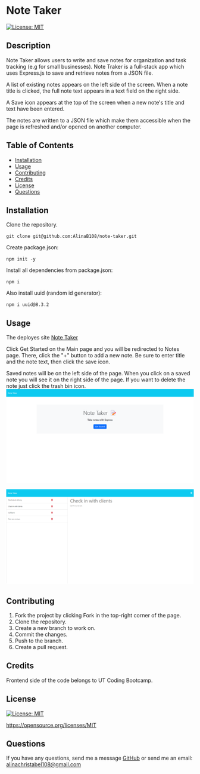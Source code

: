 # Note Taker

[![License: MIT](https://img.shields.io/badge/License-MIT-yellow.svg)](https://opensource.org/licenses/MIT)

## Description
Note Taker allows users to write and save notes for organization and task tracking (e.g for small businesses). Note Traker is a full-stack app which uses Express.js to save and retrieve notes from a JSON file.

A list of existing notes appears on the left side of the screen. When a note title is clicked, the full note text appears in a text field on the right side.

A Save icon appears at the top of the screen when a new note's title and text have been entered.

The notes are written to a JSON file which make them accessible when the page is refreshed and/or opened on another computer.

## Table of Contents
- [Installation](#installation)
- [Usage](#usage)
- [Contributing](#contributing)
- [Credits](#credits)
- [License](#license)
- [Questions](#questions)

## Installation
Clone the repository.
```
git clone git@github.com:AlinaB108/note-taker.git
```
Create package.json:
```
npm init -y
```
Install all dependencies from package.json:
```
npm i
```
Also install uuid (random id generator):
```
npm i uuid@8.3.2
```

## Usage
The deployes site [Note Taker](https://note-taker-ab-047fa5e730bc.herokuapp.com/)

Click Get Started on the Main page and you will be redirected to Notes page.
There, click the "+" button to add a new note. Be sure to enter title and the note text, then click the save icon.

Saved notes will be on the left side of the page. When you click on a saved note you will see it on the right side of the page. If you want to delete the note just click the trash bin icon.
![Screenshot](/public/assets/images/notetakerhome.png)

![Screenshot](/public/assets/images/notetaker.png)

## Contributing
1. Fork the project by clicking Fork in the top-right corner of the page.
2. Clone the repository.
3. Create a new branch to work on.
4. Commit the changes.
5. Push to the branch.
6. Create a pull request.

## Credits
Frontend side of the code belongs to UT Coding Bootcamp.

## License
[![License: MIT](https://img.shields.io/badge/License-MIT-yellow.svg)](https://opensource.org/licenses/MIT)

https://opensource.org/licenses/MIT 
    
## Questions
If you have any questions, send me a message [GitHub](https://github.com/AlinaB108) or send me an email: [alinachristabel108@gmail.com](alinachristabel108@gmail.com)